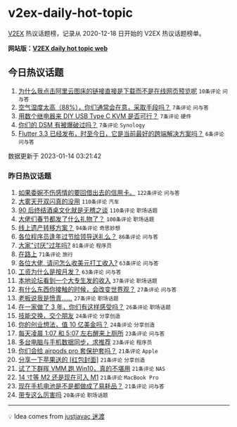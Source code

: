# v2ex-daily-hot-topic

[V2EX](https://www.v2ex.com/) 热议话题榜，记录从 2020-12-18 日开始的 V2EX 热议话题榜单。

**网站版：[V2EX daily hot topic web](https://boojack.github.io/v2ex-daily-hot-topic-web/)**

## 今日热议话题

<!-- TODAY BEGIN -->

1. [为什么我点击阿里云图床的链接直接是下载而不是在线网页预览呢](https://www.v2ex.com/t/908846) `10条评论` `问与答`
1. [空气湿度太高（88%），你们通常会在意，采取手段吗？](https://www.v2ex.com/t/908860) `7条评论` `问与答`
1. [用数个继电器来 DIY USB Type C KVM 是否可行？](https://www.v2ex.com/t/908847) `7条评论` `硬件`
1. [你们的 DSM 有被爆破过吗？](https://www.v2ex.com/t/908843) `7条评论` `Synology`
1. [Flutter 3.3 已经发布，时至今日，它是当前最好的跨端解决方案吗？](https://www.v2ex.com/t/908849) `6条评论` `问与答`

数据更新于 2023-01-14 03:21:42

<!-- TODAY END -->

### 昨日热议话题

<!-- YESTERDAY BEGIN -->

1. [如果委婉不伤感情的要回借出去的信用卡。](https://www.v2ex.com/t/908644) `122条评论` `问与答`
1. [大雾天开双闪真的没用](https://www.v2ex.com/t/908586) `110条评论` `汽车`
1. [90 后终结酒桌文化就是无稽之谈](https://www.v2ex.com/t/908634) `110条评论` `职场话题`
1. [大佬们春节都发了什么礼物了？](https://www.v2ex.com/t/908672) `100条评论` `职场话题`
1. [线上遗产转移方案？](https://www.v2ex.com/t/908607) `94条评论` `奇思妙想`
1. [各位程序员逢年过节给领导送礼么？](https://www.v2ex.com/t/908629) `86条评论` `问与答`
1. [大家"讨厌"过年吗?](https://www.v2ex.com/t/908695) `81条评论` `程序员`
1. [在路上](https://www.v2ex.com/t/908582) `71条评论` `旅行`
1. [各位大佬, 请问怎么收美元打工收入?](https://www.v2ex.com/t/908587) `63条评论` `问与答`
1. [工资为什么是按月发？](https://www.v2ex.com/t/908658) `63条评论` `问与答`
1. [本地论坛看到一个大专生发的收入](https://www.v2ex.com/t/908766) `37条评论` `职场话题`
1. [有什么东西你接触的时候，会改变世界观？](https://www.v2ex.com/t/908787) `27条评论` `问与答`
1. [老板说我是愤青……](https://www.v2ex.com/t/908660) `27条评论` `职场话题`
1. [在一家做了 3 年，你们有这样感受吗？](https://www.v2ex.com/t/908599) `26条评论` `职场话题`
1. [技能交换，交个朋友](https://www.v2ex.com/t/908641) `24条评论` `分享创造`
1. [你的创业想法，值 10 亿美金吗？](https://www.v2ex.com/t/908595) `24条评论` `分享创造`
1. [每天凌晨 1:07 和 5:07 左右醒来上厕所](https://www.v2ex.com/t/908649) `23条评论` `问与答`
1. [多台电脑与手机数据同步，求推荐](https://www.v2ex.com/t/908640) `23条评论` `程序员`
1. [你们会给 airpods pro 套保护套吗？](https://www.v2ex.com/t/908781) `21条评论` `Apple`
1. [分享一下苹果送的 [红包封面]](https://www.v2ex.com/t/908689) `21条评论` `分享创造`
1. [试了下群晖 VMM 跑 Win10，真的不堪用](https://www.v2ex.com/t/908671) `21条评论` `NAS`
1. [14 寸等 M2 还是现在可入 M1](https://www.v2ex.com/t/908668) `21条评论` `MacBook Pro`
1. [现在手机电池是不是都做成了易耗品？](https://www.v2ex.com/t/908591) `21条评论` `问与答`
1. [带专这么厉害吗](https://www.v2ex.com/t/908735) `20条评论` `职场话题`

<!-- YESTERDAY END -->

---

💡 Idea comes from [justjavac 迷渡](https://github.com/justjavac/)
